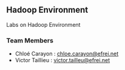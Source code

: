 ## Hadoop Environment 

Labs on Hadoop Environment 

### Team Members 

* Chloé Carayon : chloe.carayon@efrei.net
* Victor Taillieu : victor.tailleu@efrei.net
